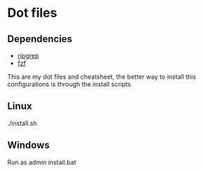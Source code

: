 # Dot files

## Dependencies
- [ripgrep](https://github.com/BurntSushi/ripgrep)
- [fzf](https://github.com/junegunn/fzf) 


This are my dot files and cheatsheet, the better way to install this
configurations is through the install scripts

## Linux
./install.sh

## Windows
Run as admin install.bat
